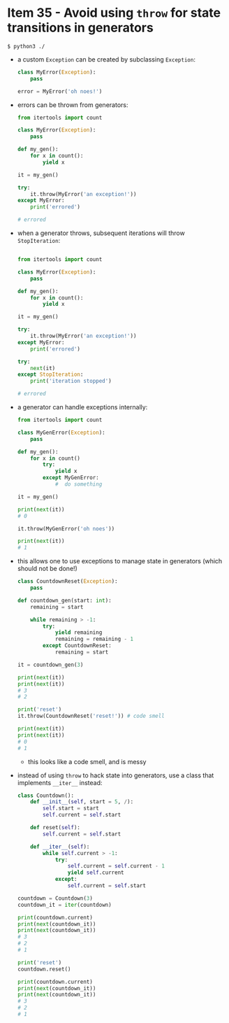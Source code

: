 # Item 35 - Avoid using `throw` for state transitions in generators

```shell
$ python3 ./
```

- a custom `Exception` can be created by subclassing `Exception`:

    ```python
    class MyError(Exception):
        pass

    error = MyError('oh noes!')
    ```
- errors can be thrown from generators:

    ```python
    from itertools import count

    class MyError(Exception):
        pass

    def my_gen():
        for x in count():
            yield x

    it = my_gen()

    try:
        it.throw(MyError('an exception!'))
    except MyError:
        print('errored')

    # errored
    ```
- when a generator throws, subsequent iterations will throw `StopIteration`:

    ```python

    from itertools import count

    class MyError(Exception):
        pass

    def my_gen():
        for x in count():
            yield x

    it = my_gen()

    try:
        it.throw(MyError('an exception!'))
    except MyError:
        print('errored')

    try:
        next(it)
    except StopIteration:
        print('iteration stopped')

    # errored
    ```
- a generator can handle exceptions internally:

    ```python
    from itertools import count

    class MyGenError(Exception):
        pass

    def my_gen():
        for x in count()
            try:
                yield x
            except MyGenError:
                #  do something

    it = my_gen()

    print(next(it))
    # 0

    it.throw(MyGenError('oh noes'))

    print(next(it))
    # 1
    ```
- this allows one to use exceptions to manage state in generators (which should
    not be done!)

    ```python
    class CountdownReset(Exception):
        pass

    def countdown_gen(start: int):
        remaining = start

        while remaining > -1:
            try:
                yield remaining
                remaining = remaining - 1
            except CountdownReset:
                remaining = start

    it = countdown_gen(3)

    print(next(it))
    print(next(it))
    # 3
    # 2

    print('reset')
    it.throw(CountdownReset('reset!')) # code smell

    print(next(it))
    print(next(it))
    # 0
    # 1
    ```
    - this looks like a code smell, and is messy
- instead of using `throw` to hack state into generators, use a class that
    implements `__iter__` instead:

    ```python
    class Countdown():
        def __init__(self, start = 5, /):
            self.start = start
            self.current = self.start

        def reset(self):
            self.current = self.start

        def __iter__(self):
            while self.current > -1:
                try:
                    self.current = self.current - 1
                    yield self.current
                except:
                    self.current = self.start

    countdown = Countdown(3)
    countdown_it = iter(countdown)

    print(countdown.current)
    print(next(countdown_it))
    print(next(countdown_it))
    # 3
    # 2
    # 1

    print('reset')
    countdown.reset()

    print(countdown.current)
    print(next(countdown_it))
    print(next(countdown_it))
    # 3
    # 2
    # 1
    ```
